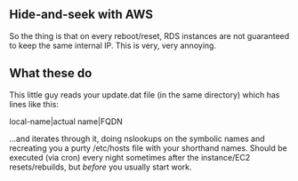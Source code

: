 ## Hide-and-seek with AWS
So the thing is that on every reboot/reset, RDS instances are not guaranteed to keep the same internal IP.  This is very, very annoying.

## What these do
This little guy reads your update.dat file (in the same directory) which has lines like this:

local-name|actual name|FQDN

...and iterates through it, doing nslookups on the symbolic names and recreating you a purty /etc/hosts file with your shorthand names.  Should be executed (via cron) every night sometimes after the instance/EC2 resets/rebuilds, but _before_ you usually start work.